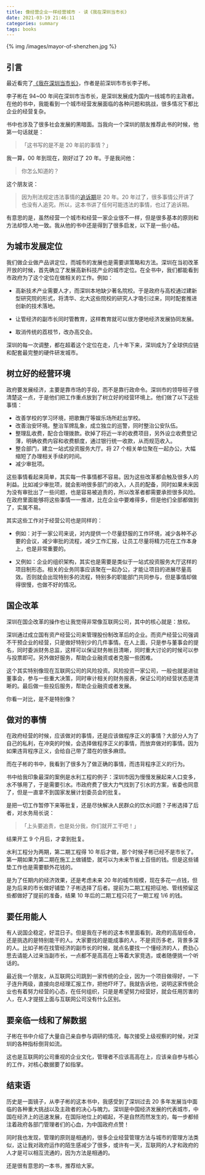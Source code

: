 ```yaml
---
title: 像经营企业一样经营城市 - 读《我在深圳当市长》
date: 2021-03-19 21:46:11
categories: summary
tags: books
---
```


{% img /images/mayor-of-shenzhen.jpg %}

## 引言

最近看完了[《我在深圳当市长》](https://book.douban.com/subject/35231636/)，作者是前深圳市市长李子彬。

李子彬在 94~00 年间在深圳市当市长，是深圳发展成为国内一线城市的主政者。在他的书中，我能看到一个城市经营发展面临的各种问题和挑战，很多情况下都比企业的经营复杂。

书中也涉及了很多社会发展的黑暗面。当我向一个深圳的朋友推荐此书的时候，他第一句话就是：

>「这书写的是不是 20 年前的事情？」

我一算，00 年到现在，刚好过了 20 年。于是我问他：

> 你怎么知道的？

这个朋友说：

> 因为刑法规定违法事情的[追诉期](https://baike.baidu.com/item/%E8%BF%BD%E8%AF%89%E6%97%B6%E6%95%88)是 20 年。20 年过了，很多事情公开讲了也没有人追究。所以，这本书讲了任何可能违法的事情，也过了追诉期。

有意思的是，虽然经营一个城市和经营一家企业很不一样，但是很多基本的原则和方法却惊人地一致。我从他的书中还是得到了很多启发，以下是一些小结。

## 为城市发展定位

我们做企业做产品讲定位，而城市的发展也是需要讲策略和方法。深圳在当初改革开放的时候，首先确立了发展高新科技产业的城市定位。在全书中，我们都能看到市政府为了这个定位在做相关的工作。例如：

 * 高新技术产业需要人才，而深圳本地缺少著名院校。于是政府与高校通过建新型研究院的形式，将清华、北大这些院校的研究人才吸引过来，同时配套推进创新的技术落地。

 * 让管经济的副市长同时管教育，这样教育就可以很方便地经济发展协同发展。

 * 取消传统的荔枝节，改办高交会。

深圳的每一次调整，都在超着这个定位在走，几十年下来，深圳成为了全球供应链和配套最完整的硬件研发城市。

## 树立好的经营环境

政府要发展经济，主要是靠市场的手段，而不是靠行政命令。深圳市的领导班子很清楚这一点，于是他们把工作重点放到了树立好的经营环境上。他们做了以下这些事情：

 * 改善学校的学习环境，把歌舞厅等娱乐场所赶出学校。
 * 改善治安环境。整治军牌乱象，成立独立的巡警，同时整治公安队伍。
 * 整理乱收费，配合合理拨款。砍掉了将近一半的收费项目，另外设立收费登记薄，明确收费内容和收费额度，通过银行统一收款，从而规范收入。
 * 整合部门，建立一站式投资服务大厅。将 27 个相关单位聚在一起办公，大幅缩短了办理相关手续的时间。
 * 减少审批项。

这些事情看起来简单，其实每一件事情都不容易。因为这些改革都会触及很多人的利益。比如减少审批项，就会影响很多部门的收入，人员的配备，同时如果未来因为没有审批出了一些问题，也是容易被追责的，所以改革者都需要承担很多风险。在政府里面能够将这些事情一一推进，比在企业中要难得多，但是他们全部都做到了，实属不易。

其实这些工作对于经营公司也是同样的：

 * 例如：对于一家公司来说，对内提供一个尽量舒服的工作环境，减少各种不必要的会议，减少审批的流程，减少工作汇报，让员工尽量将精力花在工作本身上，也是非常重要的。

 * 又例如：企业的组织架构，其实也是需要是类似于一站式投资服务大厅这样的项目制形态。相关的业务同事应该聚在一起办公，才能让项目的进展尽量高效。否则就会出现特别多的流程，特别多的职能部门共同参与，但是事情却做得很慢，也做不好的情况。

## 国企改革

深圳在国企改革的操作也让我觉得非常像互联网公司，其中的核心就是：放权。

深圳通过成立国有资产经营公司来管理股份制改革后的企业。而资产经营公司强调不干预企业的经营，只是做好特别少的几件事情。在人上面，只是参与董事会的提名，同时委派财务总监，这样可以保证财务帐目清晰，同时重大讨论的时候可以参与投票即可。另外做好服务，帮助企业融资或者克服一些困难。

这个其实特别像现在互联网公司的风险投资。风险投资一家公司，一般也就是进驻董事会，参与一些重大决策，同时审计相关的财务报表，保证公司的经营状态是清晰的。最后做一些投后服务，帮助企业融资或者发展。

你看一对比，是不是特别像？

## 做对的事情

在政府经营的时候，应该做对的事情，还是应该做程序正义的事情？大部分人为了自己的私利，在冲突的时候，会选择做程序正义的事情，而放弃做对的事情。因为如果违背程序正义，会给自己带了潜在的很多麻烦。

而在子彬的书中，我看到了很多为了做正确的事情，而违背程序正义的行为。

书中给我印象最深的案例是水利工程的例子：深圳市因为慢慢发展起来人口变多，水不够用了，于是需要引水。市政府费了很大力气找到了引水的方案，省委也同意了，但是一直拿不到国家发展计划委员会的批复。

是把一切工作暂停下来等批复，还是尽快解决人民群众的饮水问题？子彬选择了后者，对水务局长说：

>「上头要追责，也是处分我，你们就开工干吧！」

结果开工 9 个月后，才拿到批复。

水利工程分为两期，第二期工程得 10 年后才做，那个时候子彬已经不是市长了。第一期如果为第二期在施工上做铺垫，就可以为未来节省上百倍的钱。但是这些铺垫工作也是需要额外花钱的。

是为了任期内的经济效果，还是考虑未来 20 年的城市规模，现在多花一点钱，但是为后来的市长做好铺垫？子彬选择了后者。提前为二期工程把征地、管线预留这些都做好了提前的准备，结果 10 年后的二期工程只花了一期工程 1/6 的钱。

## 要任用能人

有人说国企稳定，好混日子。但是我在子彬的这本书里面看到，政府的高层任命，还是挑选的是特别能干的人。大家要找的是能成事的人，不是资历多老，背景多深的人。比如子彬在找管经济的副市长的时候，就点名要找一个懂经济的人，费劲心思去请能人过来当副市长，一点都不是高高在上等着大家竞选，或者随便挑一个听话的。

最近我一个朋友，从互联网公司跳到一家传统的企业，因为一个项目做得好，一下子连升两级，直接向总经理汇报工作，把他吓坏了。我就告诉他，说明这家传统企业也有着努力经营的心态，在任何组织，只是是希望努力经营好，就会任用厉害的人，在人才提拔上面与互联网公司没有什么区别。

## 要亲临一线和了解数据

子彬在书中介绍了大量自己亲自参与调研的情况，每次接受上级视察的时候，对深圳的各种指标倒背如流。

这也是互联网的公司重视的企业文化，管理者不应该高高在上，应该亲自参与核心的工作，对核心数据要了如指掌。

## 结束语

历史是一面镜子，从李子彬的这本书中，我感受到了深圳过去 20 多年发展当中面临的各种重大挑战以及主政者的决心与魄力。深圳是中国经济发展的代表城市，中国在经济上的迅速发展，在国际地位上的崛起，不是自然而然发生的，每一步都倾注着政府各部门管理者们的心血，为中国政府点赞！

同时我也发现，管理的原则是相通的，很多企业经营管理方法与城市的管理方法类似，这让我对政府运作的陌生感减少了很多，或许有一天，互联网的人才和政府的人才是可以相互流通的，因为方法是相通的。

还是很有意思的一本书，推荐给大家。
